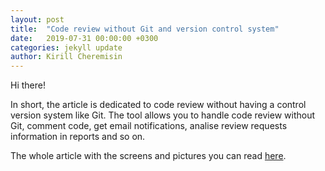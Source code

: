 ```yaml
---
layout: post
title:  "Code review without Git and version control system"
date:   2019-07-31 00:00:00 +0300
categories: jekyll update
author: Kirill Cheremisin
---
```


Hi there!

In short, the article is dedicated to code review without having a control version system like Git. The tool allows you to handle code review without Git, comment code, get email notifications, analise review requests information in reports and so on.

The whole article with the screens and pictures you can read [here][medium-link].

[medium-link]: https://medium.com/@cheremisin_k/code-review-without-git-with-dynamics-nav-example-f08133f854a9